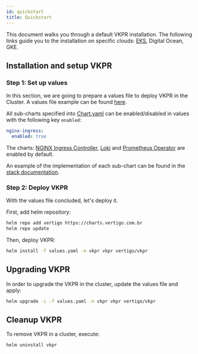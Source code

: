```yaml
---
id: quickstart
title: Quickstart
---
```


This document walks you through a default VKPR installation. The following links guide you to the installation on specific clouds: [EKS](/docs/eks/installation), Digital Ocean, GKE.

## Installation and setup VKPR

### Step 1: Set up values

In this section, we are going to prepare a values file to deploy VKPR in the Cluster. A values file example can be found [here](https://github.com/vertigobr/vkpr/tree/master/examples).

All sub-charts specified into [Chart.yaml](https://github.com/vertigobr/vkpr/blob/master/charts/vkpr/Chart.yaml) can be enabled/disabled in values with the following key `enabled`:

```yaml
nginx-ingress:
  enabled: true
```

The charts: [NGINX Ingress Controller](/docs/stacks#nginx-ingress-controller), [Loki](/docs/stacks#loki) and [Prometheus Operator](/docs/stacks#prometheus-operator) are enabled by default.

An example of the implementation of each sub-chart can be found in the [stack documentation](/docs/stacks).

### Step 2: Deploy VKPR

With the values file concluded, let's deploy it.

First, add helm repository:
```sh
helm repo add vertigo https://charts.vertigo.com.br
helm repo update
```

Then, deploy VKPR:
```sh
helm install -f values.yaml -n vkpr vkpr vertigo/vkpr
```

## Upgrading VKPR

In order to upgrade the VKPR in the cluster, update the values file and apply:
```sh
helm upgrade -i -f values.yaml -n vkpr vkpr vertigo/vkpr
```

## Cleanup VKPR

To remove VKPR in a cluster, execute:
```sh
helm uninstall vkpr
```
